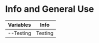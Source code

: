 # Info and General Use

| Variables | Info |
| ------------- |:-------------:|
| --Testing | Testing |

